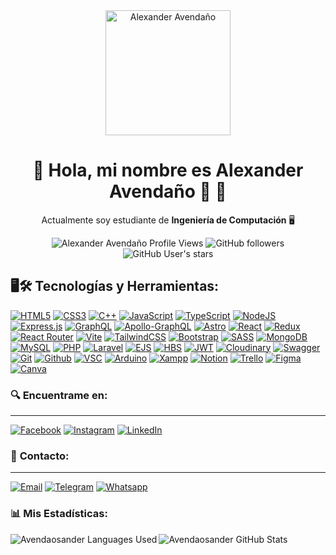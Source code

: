 <div align="center">

<img alt="Alexander Avendaño" src="https://res.cloudinary.com/dtjgc9qlk/image/upload/r_500/v1686887039/Profile.webp" width="200"/>

# 🔹 **Hola, mi nombre es Alexander Avendaño** 👋 🔹

Actualmente soy estudiante de **Ingeniería de Computación** 🖥️

<img alt="Alexander Avendaño Profile Views" src="https://komarev.com/ghpvc/?username=avendaosander&style=for-the-badge&color=6d28d9"/>
<img alt="GitHub followers" src="https://img.shields.io/github/followers/avendaosander?label=Followers&style=for-the-badge&labelColor=%23334155&color=%236d28d9">
<img alt="GitHub User's stars" src="https://img.shields.io/github/stars/avendaosander?style=for-the-badge&labelColor=%23334155&color=%236d28d9">
</div>

## 🖥️🛠️ **Tecnologías y Herramientas:**
<div align="left">

[![HTML5](https://img.shields.io/badge/HTML5-%23E34F26.svg?style=for-the-badge&logo=css3&logoColor=white)](https://lenguajehtml.com/html/)
[![CSS3](https://img.shields.io/badge/css3-%231572B6.svg?style=for-the-badge&logo=css3&logoColor=white)](https://lenguajecss.com/)
[![C++](https://img.shields.io/badge/c++-%2300599C.svg?style=for-the-badge&logo=c%2B%2B&logoColor=white)](https://www.w3schools.com/cpp/cpp_getstarted.asp)
[![JavaScript](https://img.shields.io/badge/javascript-%23323330.svg?style=for-the-badge&logo=javascript&logoColor=%23F7DF1E)](https://developer.mozilla.org/es/docs/Web/JavaScript)
[![TypeScript](https://img.shields.io/badge/typescript-%23007ACC.svg?style=for-the-badge&logo=typescript&logoColor=white)](https://www.typescriptlang.org/docs/handbook/typescript-from-scratch.html)
[![NodeJS](https://img.shields.io/badge/node.js-6DA55F?style=for-the-badge&logo=node.js&logoColor=white)](https://nodejs.org/docs/latest-v19.x/api/)
[![Express.js](https://img.shields.io/badge/express.js-%23404d59.svg?style=for-the-badge&logo=express&logoColor=%2361DAFB)](https://expressjs.com/en/4x/api.html)
[![GraphQL](https://img.shields.io/badge/-GraphQL-E10098?style=for-the-badge&logo=graphql&logoColor=white)](https://graphql.org/code/#javascript)
[![Apollo-GraphQL](https://img.shields.io/badge/-ApolloGraphQL-311C87?style=for-the-badge&logo=apollo-graphql)](https://www.apollographql.com/docs/)
[![Astro](https://img.shields.io/badge/Astro-%2320232a.svg?style=for-the-badge&logo=astro)](https://docs.astro.build/en/getting-started/)
[![React](https://img.shields.io/badge/react-%2320232a.svg?style=for-the-badge&logo=react&logoColor=%2361DAFB)](https://es.react.dev/)
[![Redux](https://img.shields.io/badge/redux-%23593d88.svg?style=for-the-badge&logo=redux&logoColor=white)](https://redux.js.org/introduction/getting-started)
[![React Router](https://img.shields.io/badge/React_Router-CA4245?style=for-the-badge&logo=react-router&logoColor=white)](https://reactrouter.com/en/main)
[![Vite](https://img.shields.io/badge/vite-%2320232a.svg?style=for-the-badge&logo=vite)](https://vitejs.dev/guide/#scaffolding-your-first-vite-project)
[![TailwindCSS](https://img.shields.io/badge/tailwindcss-%2338B2AC.svg?style=for-the-badge&logo=tailwind-css&logoColor=white)](https://tailwindcss.com/docs/guides/vite#react)
[![Bootstrap](https://img.shields.io/badge/bootstrap-%23563D7C.svg?style=for-the-badge&logo=bootstrap&logoColor=white)](https://getbootstrap.com/docs/5.3/getting-started/introduction/)
[![SASS](https://img.shields.io/badge/SASS-hotpink.svg?style=for-the-badge&logo=SASS&logoColor=white)](https://sass-lang.com/documentation/)
[![MongoDB](https://img.shields.io/badge/MongoDB-%234ea94b.svg?style=for-the-badge&logo=mongodb&logoColor=white)](https://www.mongodb.com/docs/)
[![MySQL](https://img.shields.io/badge/mysql-%2300f.svg?style=for-the-badge&logo=mysql&logoColor=white)](https://dev.mysql.com/doc/refman/8.0/en/)
[![PHP](https://img.shields.io/badge/php-%23777BB4.svg?style=for-the-badge&logo=php&logoColor=white)](https://www.php.net/docs.php)
[![Laravel](https://img.shields.io/badge/laravel-%23FF2D20.svg?style=for-the-badge&logo=laravel&logoColor=white)](https://laravel.com/docs/10.x)
[![EJS](https://img.shields.io/badge/EJS-%234ea94b.svg?style=for-the-badge)](https://ejs.co/#docs)
[![HBS](https://img.shields.io/badge/handlebars-E34F26.svg?style=for-the-badge&logo=handlebars.js&logoColor=white)](https://handlebarsjs.com/guide/#what-is-handlebars)
[![JWT](https://img.shields.io/badge/JWT-black?style=for-the-badge&logo=JSON%20web%20tokens)](https://jwt.io/introduction)
[![Cloudinary](https://img.shields.io/badge/Cloudinary-1e40af?style=for-the-badge&logo=cloudways)](https://cloudinary.com/)
[![Swagger](https://img.shields.io/badge/-Swagger-%23Clojure?style=for-the-badge&logo=swagger&logoColor=white)](https://swagger.io/specification/)
[![Git](https://img.shields.io/badge/Git-F05032.svg?style=for-the-badge&logo=git&logoColor=white)](https://git-scm.com/doc)
[![Github](https://img.shields.io/badge/Github-%23000000.svg?style=for-the-badge&logo=github&logoColor=white)](https://github.com/)
[![VSC](https://img.shields.io/badge/Visual_Studio-%23026AA7.svg?style=for-the-badge&logo=visualstudio&logoColor=white)](https://code.visualstudio.com/docs)
[![Arduino](https://img.shields.io/badge/-Arduino-00979D?style=for-the-badge&logo=Arduino&logoColor=white)](https://docs.arduino.cc/)
[![Xampp](https://img.shields.io/badge/Xampp-FB7A24?style=for-the-badge&logo=xampp&logoColor=white)](https://www.apachefriends.org/es/index.html)
[![Notion](https://img.shields.io/badge/Notion-%23000000.svg?style=for-the-badge&logo=notion&logoColor=white)](https://www.notion.so/es-la/product/docs)
[![Trello](https://img.shields.io/badge/Trello-%23026AA7.svg?style=for-the-badge&logo=Trello&logoColor=white)](https://trello.com/home)
[![Figma](https://img.shields.io/badge/figma-%23F24E1E.svg?style=for-the-badge&logo=figma&logoColor=white)](https://www.figma.com/)
[![Canva](https://img.shields.io/badge/Canva-%2300C4CC.svg?style=for-the-badge&logo=Canva&logoColor=white)](https://www.canva.com/)
</div>

### 🔍 **Encuentrame en:**
****
[![Facebook](https://img.shields.io/badge/Facebook-@avendaosander26-1877F2?style=for-the-badge&logo=facebook&logoColor=white&labelColor=101010)](https://facebook.com/avendaosander26)
[![Instagram](https://img.shields.io/badge/Instagram-@Avendaosander-E4405F?style=for-the-badge&logo=instagram&logoColor=white&labelColor=101010)](https://instagram.com/avendaosander)
[![LinkedIn](https://img.shields.io/badge/LinkedIn-avendaosander-0077B5?style=for-the-badge&logo=linkedin&logoColor=white&labelColor=101010)](https://www.linkedin.com/in/avendaosander)

### 📲 **Contacto:**
****
[![Email](https://img.shields.io/badge/avendano.ramirez@gmail.com-email_personal-D14836?style=for-the-badge&logo=gmail&logoColor=white&labelColor=101010)](mailto:avendano.ramirez@gmail.com)
[![Telegram](https://img.shields.io/badge/Telegram-@Avendaosander-0077B5?style=for-the-badge&logo=telegram&logoColor=white&labelColor=101010)](https://t.me/Avendaosander)
[![Whatsapp](https://img.shields.io/badge/Whatsapp-Alexander-339933?style=for-the-badge&logo=whatsapp&logoColor=white&labelColor=101010)](https://api.whatsapp.com/send?phone=584265121891&text=Hola,%20vengo%20desde%20GitHub.)


### 📊 **Mis Estadísticas:**
<img align="left" src="https://github-readme-stats.vercel.app/api/top-langs/?username=avendaosander&theme=radical&hide_border=true&include_all_commits=false&count_private=false&layout=compact" alt="Avendaosander Languages Used" />
<img align="rigth" src="https://github-readme-stats.vercel.app/api?username=avendaosander&show_icons=true&theme=radical&hide_border=true&include_all_commits=false&count_private=false" alt="Avendaosander GitHub Stats " />